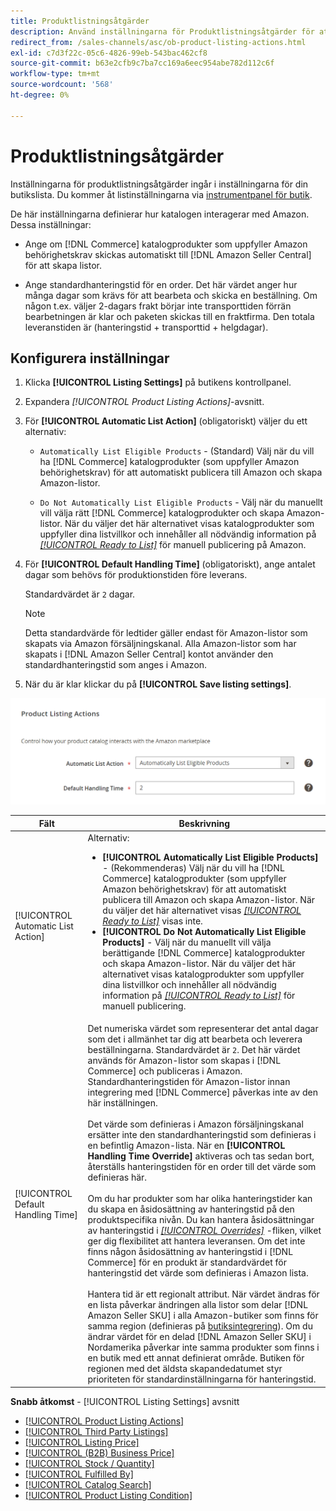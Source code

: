 ```yaml
---
title: Produktlistningsåtgärder
description: Använd inställningarna för Produktlistningsåtgärder för att definiera hur din Commerce-katalog interagerar med Amazon.
redirect_from: /sales-channels/asc/ob-product-listing-actions.html
exl-id: c7d3f22c-05c6-4826-99eb-543bac462cf8
source-git-commit: b63e2cfb9c7ba7cc169a6eec954abe782d112c6f
workflow-type: tm+mt
source-wordcount: '568'
ht-degree: 0%

---
```


# Produktlistningsåtgärder

Inställningarna för produktlistningsåtgärder ingår i inställningarna för din butikslista. Du kommer åt listinställningarna via [instrumentpanel för butik](./amazon-store-dashboard.md).

De här inställningarna definierar hur katalogen interagerar med Amazon. Dessa inställningar:

- Ange om [!DNL Commerce] katalogprodukter som uppfyller Amazon behörighetskrav skickas automatiskt till [!DNL Amazon Seller Central] för att skapa listor.

- Ange standardhanteringstid för en order. Det här värdet anger hur många dagar som krävs för att bearbeta och skicka en beställning. Om någon t.ex. väljer 2-dagars frakt börjar inte transporttiden förrän bearbetningen är klar och paketen skickas till en fraktfirma. Den totala leveranstiden är (hanteringstid + transporttid + helgdagar).

## Konfigurera inställningar

1. Klicka **[!UICONTROL Listing Settings]** på butikens kontrollpanel.

1. Expandera _[!UICONTROL Product Listing Actions]_-avsnitt.

1. För **[!UICONTROL Automatic List Action]** (obligatoriskt) väljer du ett alternativ:

   - `Automatically List Eligible Products` - (Standard) Välj när du vill ha [!DNL Commerce] katalogprodukter (som uppfyller Amazon behörighetskrav) för att automatiskt publicera till Amazon och skapa Amazon-listor.

   - `Do Not Automatically List Eligible Products` - Välj när du manuellt vill välja rätt [!DNL Commerce] katalogprodukter och skapa Amazon-listor. När du väljer det här alternativet visas katalogprodukter som uppfyller dina listvillkor och innehåller all nödvändig information på [_[!UICONTROL Ready to List]_](./ready-to-list.md) för manuell publicering på Amazon.

1. För **[!UICONTROL Default Handling Time]** (obligatoriskt), ange antalet dagar som behövs för produktionstiden före leverans.

   Standardvärdet är `2` dagar.

   >[!NOTE]
   >
   >Detta standardvärde för ledtider gäller endast för Amazon-listor som skapats via Amazon försäljningskanal. Alla Amazon-listor som har skapats i [!DNL Amazon Seller Central] kontot använder den standardhanteringstid som anges i Amazon.

1. När du är klar klickar du på **[!UICONTROL Save listing settings]**.

![Produktlistningsåtgärder](assets/amazon-product-listing-actions.png)

| Fält | Beskrivning |
|--- |--- |
| [!UICONTROL Automatic List Action] | Alternativ:<ul><li>**[!UICONTROL Automatically List Eligible Products]** - (Rekommenderas) Välj när du vill ha [!DNL Commerce] katalogprodukter (som uppfyller Amazon behörighetskrav) för att automatiskt publicera till Amazon och skapa Amazon-listor. När du väljer det här alternativet visas [_[!UICONTROL Ready to List]_](./ready-to-list.md) visas inte. </li><li>**[!UICONTROL Do Not Automatically List Eligible Products]** - Välj när du manuellt vill välja berättigande [!DNL Commerce] katalogprodukter och skapa Amazon-listor. När du väljer det här alternativet visas katalogprodukter som uppfyller dina listvillkor och innehåller all nödvändig information på [_[!UICONTROL Ready to List]_](./ready-to-list.md) för manuell publicering.</li></ul> |
| [!UICONTROL Default Handling Time] | Det numeriska värdet som representerar det antal dagar som det i allmänhet tar dig att bearbeta och leverera beställningarna. Standardvärdet är `2`. Det här värdet används för Amazon-listor som skapas i [!DNL Commerce] och publiceras i Amazon. Standardhanteringstiden för Amazon-listor innan integrering med [!DNL Commerce] påverkas inte av den här inställningen.<br><br>Det värde som definieras i Amazon försäljningskanal ersätter inte den standardhanteringstid som definieras i en befintlig Amazon-lista. När en **[!UICONTROL Handling Time Override]** aktiveras och tas sedan bort, återställs hanteringstiden för en order till det värde som definieras här.<br><br>Om du har produkter som har olika hanteringstider kan du skapa en åsidosättning av hanteringstid på den produktspecifika nivån. Du kan hantera åsidosättningar av hanteringstid i [_[!UICONTROL Overrides]_](./overrides.md) -fliken, vilket ger dig flexibilitet att hantera leveransen. Om det inte finns någon åsidosättning av hanteringstid i [!DNL Commerce] för en produkt är standardvärdet för hanteringstid det värde som definieras i Amazon lista.<br><br>Hantera tid är ett regionalt attribut. När värdet ändras för en lista påverkar ändringen alla listor som delar [!DNL Amazon Seller SKU] i alla Amazon-butiker som finns för samma region (definieras på [butiksintegrering](./store-integration.md)). Om du ändrar värdet för en delad [!DNL Amazon Seller SKU] i Nordamerika påverkar inte samma produkter som finns i en butik med ett annat definierat område. Butiken för regionen med det äldsta skapandedatumet styr prioriteten för standardinställningarna för hanteringstid. |

**Snabb åtkomst** - [!UICONTROL Listing Settings] avsnitt

- [[!UICONTROL Product Listing Actions]](./product-listing-actions.md)
- [[!UICONTROL Third Party Listings]](./third-party-listing-settings.md)
- [[!UICONTROL Listing Price]](./listing-price.md)
- [[!UICONTROL (B2B) Business Price]](./business-pricing.md)
- [[!UICONTROL Stock / Quantity]](./stock-quantity.md)
- [[!UICONTROL Fulfilled By]](./fulfilled-by.md)
- [[!UICONTROL Catalog Search]](./catalog-search.md)
- [[!UICONTROL Product Listing Condition]](./product-listing-condition.md)
